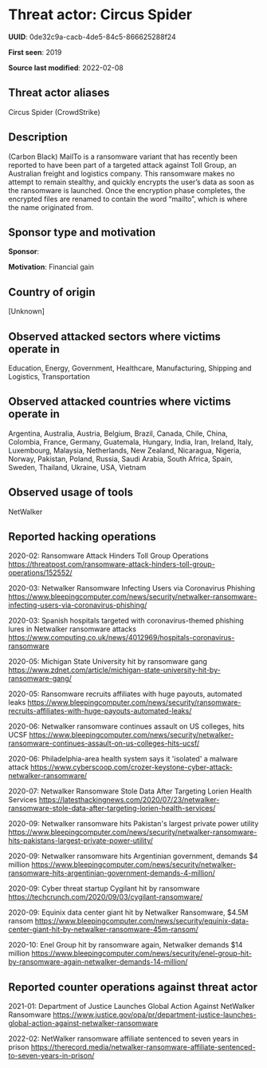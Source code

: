 # Threat actor: Circus Spider

**UUID**: 0de32c9a-cacb-4de5-84c5-866625288f24

**First seen**: 2019

**Source last modified**: 2022-02-08

## Threat actor aliases

Circus Spider (CrowdStrike)

## Description

(Carbon Black) MailTo is a ransomware variant that has recently been reported to have been part of a targeted attack against Toll Group, an Australian freight and logistics company. This ransomware makes no attempt to remain stealthy, and quickly encrypts the user’s data as soon as the ransomware is launched. Once the encryption phase completes, the encrypted files are renamed to contain the word “mailto”, which is where the name originated from.

## Sponsor type and motivation

**Sponsor**: 

**Motivation**: Financial gain


## Country of origin

[Unknown]

## Observed attacked sectors where victims operate in

Education, Energy, Government, Healthcare, Manufacturing, Shipping and Logistics, Transportation

## Observed attacked countries where victims operate in

Argentina, Australia, Austria, Belgium, Brazil, Canada, Chile, China, Colombia, France, Germany, Guatemala, Hungary, India, Iran, Ireland, Italy, Luxembourg, Malaysia, Netherlands, New Zealand, Nicaragua, Nigeria, Norway, Pakistan, Poland, Russia, Saudi Arabia, South Africa, Spain, Sweden, Thailand, Ukraine, USA, Vietnam

## Observed usage of tools

NetWalker

## Reported hacking operations

2020-02: Ransomware Attack Hinders Toll Group Operations
https://threatpost.com/ransomware-attack-hinders-toll-group-operations/152552/

2020-03: Netwalker Ransomware Infecting Users via Coronavirus Phishing
https://www.bleepingcomputer.com/news/security/netwalker-ransomware-infecting-users-via-coronavirus-phishing/

2020-03: Spanish hospitals targeted with coronavirus-themed phishing lures in Netwalker ransomware attacks
https://www.computing.co.uk/news/4012969/hospitals-coronavirus-ransomware

2020-05: Michigan State University hit by ransomware gang
https://www.zdnet.com/article/michigan-state-university-hit-by-ransomware-gang/

2020-05: Ransomware recruits affiliates with huge payouts, automated leaks
https://www.bleepingcomputer.com/news/security/ransomware-recruits-affiliates-with-huge-payouts-automated-leaks/

2020-06: Netwalker ransomware continues assault on US colleges, hits UCSF
https://www.bleepingcomputer.com/news/security/netwalker-ransomware-continues-assault-on-us-colleges-hits-ucsf/

2020-06: Philadelphia-area health system says it 'isolated' a malware attack
https://www.cyberscoop.com/crozer-keystone-cyber-attack-netwalker-ransomware/

2020-07: Netwalker Ransomware Stole Data After Targeting Lorien Health Services
https://latesthackingnews.com/2020/07/23/netwalker-ransomware-stole-data-after-targeting-lorien-health-services/

2020-09: Netwalker ransomware hits Pakistan's largest private power utility
https://www.bleepingcomputer.com/news/security/netwalker-ransomware-hits-pakistans-largest-private-power-utility/

2020-09: Netwalker ransomware hits Argentinian government, demands $4 million
https://www.bleepingcomputer.com/news/security/netwalker-ransomware-hits-argentinian-government-demands-4-million/

2020-09: Cyber threat startup Cygilant hit by ransomware
https://techcrunch.com/2020/09/03/cygilant-ransomware/

2020-09: Equinix data center giant hit by Netwalker Ransomware, $4.5M ransom
https://www.bleepingcomputer.com/news/security/equinix-data-center-giant-hit-by-netwalker-ransomware-45m-ransom/

2020-10: Enel Group hit by ransomware again, Netwalker demands $14 million
https://www.bleepingcomputer.com/news/security/enel-group-hit-by-ransomware-again-netwalker-demands-14-million/

## Reported counter operations against threat actor

2021-01: Department of Justice Launches Global Action Against NetWalker Ransomware
https://www.justice.gov/opa/pr/department-justice-launches-global-action-against-netwalker-ransomware

2022-02: NetWalker ransomware affiliate sentenced to seven years in prison
https://therecord.media/netwalker-ransomware-affiliate-sentenced-to-seven-years-in-prison/



